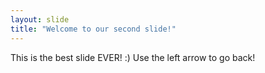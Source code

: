 ```yaml
---
layout: slide
title: "Welcome to our second slide!"
---
```

This is the best slide EVER! :)
Use the left arrow to go back!
